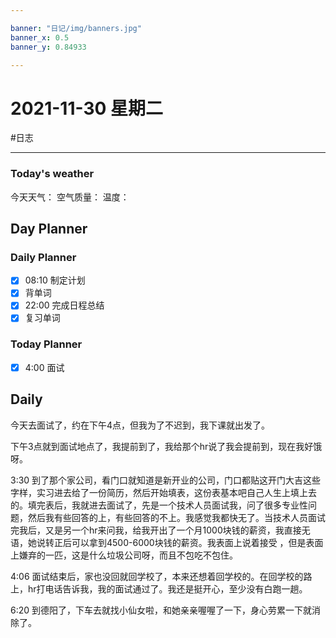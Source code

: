 ```yaml
---

banner: "日记/img/banners.jpg"
banner_x: 0.5
banner_y: 0.84933

---
```

# 2021-11-30 星期二
#日志 

---

### Today's weather
今天天气：
空气质量：
温度：
## Day Planner

### Daily Planner
- [x] 08:10 制定计划
- [x] 背单词
- [x] 22:00 完成日程总结
- [x] 复习单词

### Today Planner
- [x] 4:00 面试

## Daily
今天去面试了，约在下午4点，但我为了不迟到，我下课就出发了。

下午3点就到面试地点了，我提前到了，我给那个hr说了我会提前到，现在我好饿呀。

3:30 到了那个家公司，看门口就知道是新开业的公司，门口都贴这开门大吉这些字样，实习进去给了一份简历，然后开始填表，这份表基本吧自己人生上填上去的。填完表后，我就进去面试了，先是一个技术人员面试我，问了很多专业性问题，然后我有些回答的上，有些回答的不上。我感觉我都快无了。当技术人员面试完我后，又是另一个hr来问我，给我开出了一个月1000块钱的薪资，我直接无语，她说转正后可以拿到4500-6000块钱的薪资。我表面上说着接受 ，但是表面上嫌弃的一匹，这是什么垃圾公司呀，而且不包吃不包住。

4:06 面试结束后，家也没回就回学校了，本来还想着回学校的。在回学校的路上，hr打电话告诉我，我的面试通过了。我还是挺开心，至少没有白跑一趟。

6:20 到德阳了，下车去就找小仙女啦，和她亲亲喔喔了一下，身心劳累一下就消除了。


